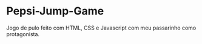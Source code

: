 # Pepsi-Jump-Game
Jogo de pulo feito com HTML, CSS e Javascript com meu passarinho como protagonista.

